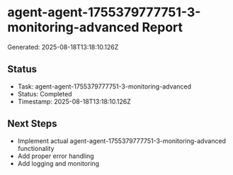 # agent-agent-1755379777751-3-monitoring-advanced Report

Generated: 2025-08-18T13:18:10.126Z

## Status
- Task: agent-agent-1755379777751-3-monitoring-advanced
- Status: Completed
- Timestamp: 2025-08-18T13:18:10.126Z

## Next Steps
- Implement actual agent-agent-1755379777751-3-monitoring-advanced functionality
- Add proper error handling
- Add logging and monitoring
